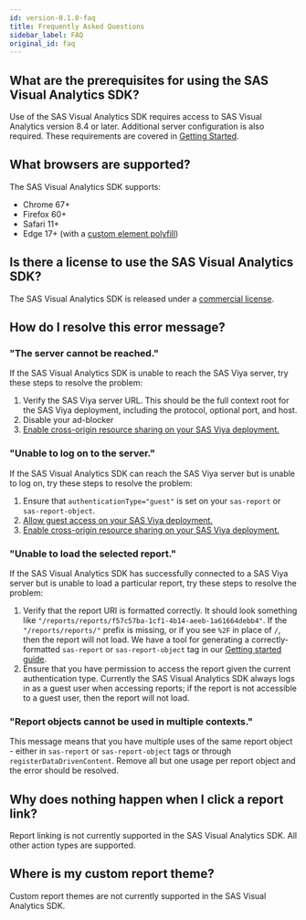 ```yaml
---
id: version-0.1.0-faq
title: Frequently Asked Questions
sidebar_label: FAQ
original_id: faq
---
```


## What are the prerequisites for using the SAS Visual Analytics SDK?

Use of the SAS Visual Analytics SDK requires access to SAS Visual Analytics version 8.4 or later. Additional server configuration is also required. These requirements are covered in [Getting Started](getting-started.md#sas-viya-setup).

## What browsers are supported?

The SAS Visual Analytics SDK supports:

- Chrome 67+
- Firefox 60+
- Safari 11+
- Edge 17+ (with a [custom element polyfill](getting-started.md#include-a-custom-element-polyfill))

## Is there a license to use the SAS Visual Analytics SDK?

The SAS Visual Analytics SDK is released under a <a target="_blank" href="https://github.com/sassoftware/visual-analytics-sdk/blob/master/LICENSE.txt">commercial license</a>.

## How do I resolve this error message?

### "The server cannot be reached."

If the SAS Visual Analytics SDK is unable to reach the SAS Viya server, try these steps to resolve the problem:

1. Verify the SAS Viya server URL. This should be the full context root for the SAS Viya deployment, including the protocol, optional
   port, and host.
1. Disable your ad-blocker
1. [Enable cross-origin resource sharing on your SAS Viya deployment.](getting-started.md#enable-cross-origin-resource-sharing)

### "Unable to log on to the server."

If the SAS Visual Analytics SDK can reach the SAS Viya server but is unable to log on, try these steps to resolve the
problem:

1. Ensure that `authenticationType="guest"` is set on your `sas-report` or `sas-report-object`.
1. [Allow guest access on your SAS Viya deployment.](getting-started.md#allow-guest-access)
1. [Enable cross-origin resource sharing on your SAS Viya deployment.](getting-started.md#enable-cross-origin-resource-sharing)

### "Unable to load the selected report."

If the SAS Visual Analytics SDK has successfully connected to a SAS Viya server but is unable to load a particular report,
try these steps to resolve the problem:

1. Verify that the report URI is formatted correctly. It should look something like
   `"/reports/reports/f57c57ba-1cf1-4b14-aeeb-1a61664debb4"`. If the `"/reports/reports/"` prefix is missing, or if you
   see `%2F` in place of `/`, then the report will not load. We have a tool for generating a correctly-formatted
   `sas-report` or `sas-report-object` tag in our [Getting started guide](getting-started.md#create-a-custom-html-tag).
1. Ensure that you have permission to access the report given the current authentication type. Currently the SAS Visual Analytics SDK always
   logs in as a guest user when accessing reports; if the report is not accessible to a guest user, then the report will
   not load.

### "Report objects cannot be used in multiple contexts."

This message means that you have multiple uses of the same report object - either in `sas-report` or `sas-report-object` tags or through
`registerDataDrivenContent`. Remove all but one usage per report object and the error should be resolved.

## Why does nothing happen when I click a report link?

Report linking is not currently supported in the SAS Visual Analytics SDK.  All other action types are supported.

## Where is my custom report theme?

Custom report themes are not currently supported in the SAS Visual Analytics SDK.
